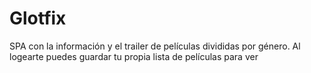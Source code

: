 # Glotfix
SPA con la información y el trailer de películas divididas por género. Al logearte puedes guardar tu propia lista de películas para ver
